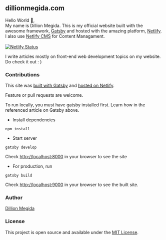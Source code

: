 ## dillionmegida.com

Hello World 👋,<br/>
My name is Dillion Megida. This is my official website built with the awesome framework, [Gatsby](https://gatsbyjs.org) and hosted with the amazing platform, [Netlify](https://netlify.com). I also use [Netlify CMS](https://netlifycms.org) for Content Managament.<br/><br/>
[![Netlify Status](https://api.netlify.com/api/v1/badges/7f1814f0-983e-4a6e-b36a-822a2f2fcd2e/deploy-status)](https://app.netlify.com/sites/dillionmegida/deploys)

I write articles mostly on front-end web development topics on my website. Do check it out : )

### Contributions
This site was [built with Gatsby](https://www.gatsbyjs.org/tutorial/part-zero/) and [hosted on Netlify](https://www.netlify.com/blog/2016/02/24/a-step-by-step-guide-gatsby-on-netlify/).

Feature or pull requests are welcome.

To run locally, you must have gatsby installed first. Learn how in the referenced article on Gatsby above.
- Install dependencies
```shell
npm install
```
- Start server
```shell
gatsby develop
```
Check [http://localhost:8000]() in your browser to see the site
- For production, run
```shell
gatsby build
```
Check [http://localhost:9000]() in your browser to see the built site.

### Author
[Dillion Megida](https://dillionmegida.com/about)

### License
This project is open source and available under the [MIT License](https://github.com/dillionmegida/dillionmegida.com/blob/master/LICENSE).
